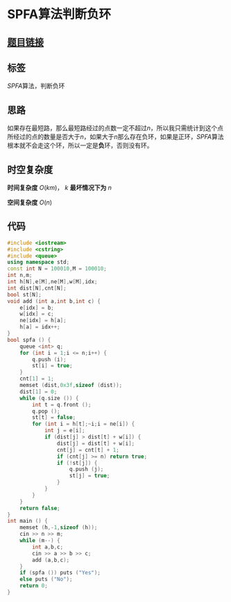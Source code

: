 # SPFA算法判断负环
## [**题目链接**](https://www.acwing.com/problem/content/854/)

## 标签
$SPFA$算法，判断负环

## 思路
如果存在最短路，那么最短路经过的点数一定不超过$n$，所以我只需统计到这个点所经过的点的数量是否大于$n$，如果大于$n$那么存在负环，如果是正环，$SPFA$算法根本就不会走这个环，所以一定是**负**环，否则没有环。

## 时空复杂度

**时间复杂度** $O(km)$， $k$ **最坏情况下为** $n$

**空间复杂度** $O(n)$

## 代码
```cpp
#include <iostream>
#include <cstring>
#include <queue>
using namespace std;
const int N = 100010,M = 100010;
int n,m;
int h[N],e[M],ne[M],w[M],idx;
int dist[N],cnt[N];
bool st[N];
void add (int a,int b,int c) {
    e[idx] = b;
    w[idx] = c;
    ne[idx] = h[a];
    h[a] = idx++;
}
bool spfa () {
    queue <int> q;
    for (int i = 1;i <= n;i++) {
        q.push (i);
        st[i] = true;
    }
    cnt[1] = 1;
    memset (dist,0x3f,sizeof (dist));
    dist[1] = 0;
    while (q.size ()) {
        int t = q.front ();
        q.pop ();
        st[t] = false;
        for (int i = h[t];~i;i = ne[i]) {
            int j = e[i];
            if (dist[j] > dist[t] + w[i]) {
                dist[j] = dist[t] + w[i];
                cnt[j] = cnt[t] + 1;
                if (cnt[j] >= n) return true;
                if (!st[j]) {
                    q.push (j);
                    st[j] = true;
                }
            }
        }
    }
    return false;
}
int main () {
    memset (h,-1,sizeof (h));
    cin >> n >> m;
    while (m--) {
        int a,b,c;
        cin >> a >> b >> c;
        add (a,b,c);
    }
    if (spfa ()) puts ("Yes");
    else puts ("No");
    return 0;
}
```